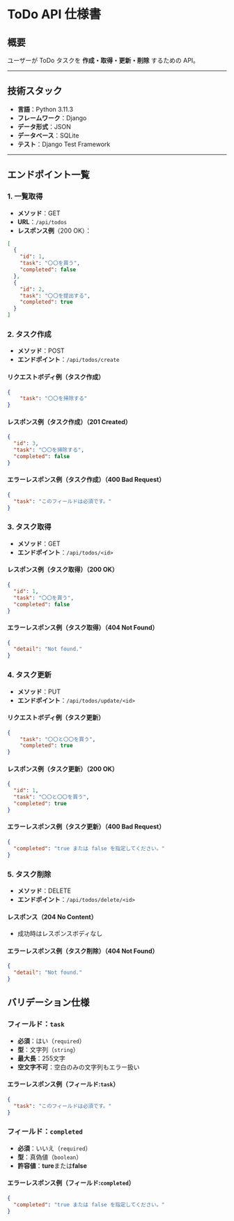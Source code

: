 # ToDo API 仕様書

## 概要

ユーザーが ToDo タスクを **作成・取得・更新・削除** するための API。

---

## 技術スタック

- **言語**：Python 3.11.3  
- **フレームワーク**：Django  
- **データ形式**：JSON  
- **データベース**：SQLite  
- **テスト**：Django Test Framework  

---

## エンドポイント一覧

### 1. 一覧取得

- **メソッド**：GET  
- **URL**：`/api/todos`  
- **レスポンス例**（200 OK）：

```json
[
  {
    "id": 1,
    "task": "〇〇を買う",
    "completed": false
  },
  {
    "id": 2,
    "task": "〇〇を提出する",
    "completed": true
  }
]

```

### 2. タスク作成

- **メソッド**：POST  
- **エンドポイント**：`/api/todos/create`  

#### リクエストボディ例（タスク作成）

```json
{
    "task": "〇〇を掃除する"
}
```

#### レスポンス例（タスク作成）（201 Created）

```json
{
  "id": 3,
  "task": "〇〇を掃除する",
  "completed": false
}
```

#### エラーレスポンス例（タスク作成）（400 Bad Request）

```json
{
  "task": "このフィールドは必須です。"
}
```

### 3. タスク取得

- **メソッド**：GET
- **エンドポイント**：`/api/todos/<id>`

#### レスポンス例（タスク取得）（200 OK）

```json
{
  "id": 1,
  "task": "〇〇を買う",
  "completed": false
}
```

#### エラーレスポンス例（タスク取得）（404 Not Found）

```json
{
  "detail": "Not found."
}
```

### 4. タスク更新

- **メソッド**：PUT
- **エンドポイント**：`/api/todos/update/<id>`

#### リクエストボディ例（タスク更新）

```json
{
    "task": "〇〇と〇〇を買う",
    "completed": true
}
```

#### レスポンス例（タスク更新）（200 OK）

```json
{
  "id": 1,
  "task": "〇〇と〇〇を買う",
  "completed": true
}
```

#### エラーレスポンス例（タスク更新）（400 Bad Request）

```json
{
  "completed": "true または false を指定してください。"
}
```

### 5. タスク削除

- **メソッド**：DELETE
- **エンドポイント**：`/api/todos/delete/<id>`

#### レスポンス（204 No Content）

- 成功時はレスポンスボディなし

#### エラーレスポンス例（タスク削除）（404 Not Found）

```json
{
  "detail": "Not found."
}
```

## バリデーション仕様

### フィールド：`task`

- **必須**：はい（`required`）  
- **型**：文字列（`string`）  
- **最大長**：255文字  
- **空文字不可**：空白のみの文字列もエラー扱い

#### エラーレスポンス例（フィールド:`task`）

```json
{
  "task": "このフィールドは必須です。"
}
```

### フィールド：`completed`

- **必須**：いいえ（`required`）  
- **型**：真偽値（`boolean`）  
- **許容値**：**ture**または**false**  

#### エラーレスポンス例（フィールド:`completed`）

```json
{
  "completed": "true または false を指定してください。"
}
```

